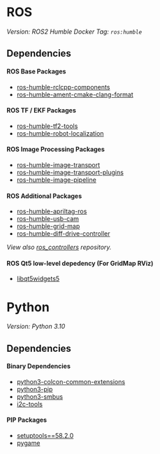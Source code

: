 # ROS
*Version: ROS2 Humble*
*Docker Tag: `ros:humble`*

## Dependencies

#### ROS Base Packages
- [ros-humble-rclcpp-components](https://index.ros.org/p/rclcpp_components/)
- [ros-humble-ament-cmake-clang-format](https://index.ros.org/p/ament_cmake_clang_format/)
    
#### ROS TF / EKF Packages
- [ros-humble-tf2-tools](https://index.ros.org/p/tf2_tools/github-ros2-geometry2/)
- [ros-humble-robot-localization](https://index.ros.org/p/robot_localization/)

#### ROS Image Processing Packages
- [ros-humble-image-transport](https://index.ros.org/p/image_transport/)
- [ros-humble-image-transport-plugins](https://index.ros.org/p/image_transport_plugins/)
- [ros-humble-image-pipeline](https://index.ros.org/r/image_pipeline/)

#### ROS Additional Packages
- [ros-humble-apriltag-ros](https://index.ros.org/p/apriltag_ros/)
- [ros-humble-usb-cam](https://index.ros.org/p/usb_cam/)
- [ros-humble-grid-map](https://index.ros.org/r/grid_map/)
- [ros-humble-diff-drive-controller](https://index.ros.org/p/diff_drive_controller/github-ros-controls-ros2_controllers/)

*View also [ros_controllers](https://github.com/ros-controls/ros2_controllers) repository.*

#### ROS Qt5 low-level depedency (For GridMap RViz)
- [libqt5widgets5](https://packages.ubuntu.com/focal/libqt5widgets5)

# Python
*Version: Python 3.10*

## Dependencies

#### Binary Dependencies
- [python3-colcon-common-extensions](https://github.com/colcon/colcon-common-extensions)
- [python3-pip](https://packages.ubuntu.com/jammy/python3-pip)
- [python3-smbus](https://packages.ubuntu.com/jammy/python3-smbus)
- [i2c-tools](https://packages.ubuntu.com/jammy/i2c-tools)


#### PIP Packages
- [setuptools==58.2.0](https://pypi.org/project/setuptools/58.2.0/)
- [pygame](https://pypi.org/project/pygame/)